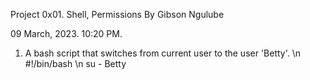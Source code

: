 Project 0x01. Shell, Permissions By Gibson Ngulube

09 March, 2023. 10:20 PM. 

1. A bash script that switches from current user to the user 'Betty'.
\n
#!/bin/bash \n 
su - Betty
